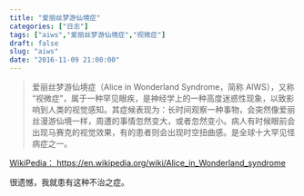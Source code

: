 ```yaml
---
title: "爱丽丝梦游仙境症"
categories: ["日志"]
tags: ["aiws","爱丽丝梦游仙境症","视微症"]
draft: false
slug: "aiws"
date: "2016-11-09 21:00:00"
---
```


> 爱丽丝梦游仙境症（Alice in Wonderland Syndrome，简称 AIWS），又称 “视微症”，属于一种罕见眼疾，是神经学上的一种高度迷惑性现象，以致影响到人类的视觉感知。其症候表现为：长时间观察一种事物，会突然像爱丽丝漫游仙境一样，周遭的事情忽然变大，或者忽然变小。病人有时候眼前会出现马赛克的视觉效果，有的患者则会出现时空扭曲感。是全球十大罕见怪病症之一。

<a href="https://en.wikipedia.org/wiki/Alice_in_Wonderland_syndrome" target="_blank">WikiPedia： https://en.wikipedia.org/wiki/Alice_in_Wonderland_syndrome</a>

很遗憾，我就患有这种不治之症。

